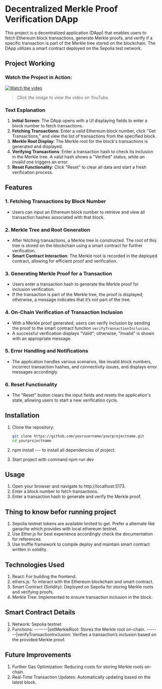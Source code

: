 # Decentralized Merkle Proof Verification DApp

This project is a decentralized application (DApp) that enables users to fetch Ethereum block transactions, generate Merkle proofs, and verify if a specific transaction is part of the Merkle tree stored on the blockchain. The DApp utilizes a smart contract deployed on the Sepolia test network.

## Project Working

### Watch the Project in Action:

[![Watch the video](https://img.youtube.com/vi/XSoUGkZcu3s/0.jpg)](https://youtu.be/XSoUGkZcu3s)

> _Click the image to view the video on YouTube._

### Text Explanation

1. **Initial Screen**: The DApp opens with a UI displaying fields to enter a block number to fetch transactions.
2. **Fetching Transactions**: Enter a valid Ethereum block number, click "Get Transactions," and view the list of transactions from the specified block.
3. **Merkle Root Display**: The Merkle root for the block's transactions is generated and displayed.
4. **Verifying Transactions**: Enter a transaction hash to check its inclusion in the Merkle tree. A valid hash shows a "Verified" status, while an invalid one triggers an error.
5. **Reset Functionality**: Click "Reset" to clear all data and start a fresh verification process.

## Features

### 1. **Fetching Transactions by Block Number**

- Users can input an Ethereum block number to retrieve and view all transaction hashes associated with that block.

### 2. **Merkle Tree and Root Generation**

- After fetching transactions, a Merkle tree is constructed. The root of this tree is stored on the blockchain using a smart contract for further verification.
- **Smart Contract Interaction**: The Merkle root is recorded in the deployed contract, allowing for efficient proof and verification.

### 3. **Generating Merkle Proof for a Transaction**

- Users enter a transaction hash to generate the Merkle proof for inclusion verification.
- If the transaction is part of the Merkle tree, the proof is displayed; otherwise, a message indicates that it’s not part of the tree.

### 4. **On-Chain Verification of Transaction Inclusion**

- With a Merkle proof generated, users can verify inclusion by sending the proof to the smart contract function `verifyTransactionInclusion`.
- A successful verification displays "Valid"; otherwise, "Invalid" is shown with an appropriate message.

### 5. **Error Handling and Notifications**

- The application handles various scenarios, like invalid block numbers, incorrect transaction hashes, and connectivity issues, and displays error messages accordingly.

### 6. **Reset Functionality**

- The "Reset" button clears the input fields and resets the application's state, allowing users to start a new verification cycle.

## Installation

1. Clone the repository:
   ```bash
   git clone https://github.com/yourusername/yourprojectname.git
   cd yourprojectname
   ```
2. npm install --- to install all dependencies of project.

3. Start project with command npm run dev

## Usage

1. Open your browser and navigate to http://localhost:5173.
2. Enter a block number to fetch transactions.
3. Enter a transaction hash to generate and verify the Merkle proof.

## Thing to know befor running project

1. Sepolia testnet tokens are available limited to get. Prefer a alternate like ganache which
   provides with local ethereum testnet.
2. Use Ether.js for best experience accordingly check the documentation for references.
3. Use truffle framework to compile deploy and maintain smart contract written in solidity.

## Technologies Used

1. React: For building the frontend.
2. ethers.js: To interact with the Ethereum blockchain and smart contract.
3. Smart Contract (Solidity): Deployed on Sepolia for storing Merkle roots and verifying proofs.
4. Merkle Tree: Implemented to ensure transaction inclusion in the block.

## Smart Contract Details

1. Network: Sepolia testnet
2. Functions:
   -------|setMerkleRoot: Stores the Merkle root on-chain.
   -------|verifyTransactionInclusion: Verifies a transaction’s inclusion based on the provided Merkle proof.

## Future Improvements

1. Further Gas Optimization: Reducing costs for storing Merkle roots on-chain.
2. Real-Time Transaction Updates: Automatically updating based on the latest block.
